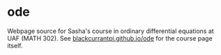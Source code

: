 # ode

Webpage source for Sasha's course in ordinary differential equations at UAF (MATH 302).  See [blackcurrantpi.github.io/ode](https://blackcurrantpi.github.io/ode) for the course page itself.
